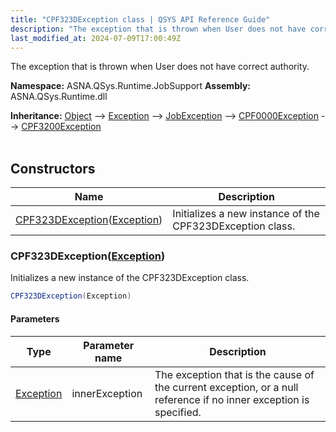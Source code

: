 ```yaml
---
title: "CPF323DException class | QSYS API Reference Guide"
description: "The exception that is thrown when User does not have correct authority. "
last_modified_at: 2024-07-09T17:00:49Z
---
```


The exception that is thrown when User does not have correct authority.

**Namespace:** ASNA.QSys.Runtime.JobSupport
**Assembly:** ASNA.QSys.Runtime.dll

**Inheritance:** [Object](https://docs.microsoft.com/en-us/dotnet/api/system.object) --> [Exception](https://docs.microsoft.com/en-us/dotnet/api/system.exception) --> [JobException](/reference/runtime/qsys-runtime-job-support/job-exception.html) --> [CPF0000Exception](/reference/runtime/qsys-runtime-job-support/cpf-exceptions/cpf0000-exception.html) --> [CPF3200Exception](/reference/runtime/qsys-runtime-job-support/cpf-exceptions/cpf3200-exception.html)
<br>
<br>

## Constructors

| Name | Description |
| --- | --- |
| [CPF323DException](#cpf323dexceptionexception)([Exception](https://docs.microsoft.com/en-us/dotnet/api/system.exception)) | Initializes a new instance of the CPF323DException class.

### CPF323DException([Exception](https://docs.microsoft.com/en-us/dotnet/api/system.exception))

Initializes a new instance of the CPF323DException class.

```cs
CPF323DException(Exception)
```

#### Parameters

| Type | Parameter name | Description
| --- | --- | ---
| [Exception](https://docs.microsoft.com/en-us/dotnet/api/system.exception) | innerException | The exception that is the cause of the current exception, or a null reference if no inner exception is specified.
